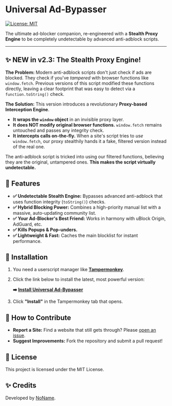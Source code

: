 # Universal Ad-Bypasser

[![License: MIT](https://img.shields.io/badge/License-MIT-yellow.svg)](https://opensource.org/licenses/MIT)

The ultimate ad-blocker companion, re-engineered with a **Stealth Proxy Engine** to be completely undetectable by advanced anti-adblock scripts.

---

## ✨ NEW in v2.3: The Stealth Proxy Engine!

**The Problem:** Modern anti-adblock scripts don't just check if ads are blocked. They check if you've *tampered* with browser functions like `window.fetch`. Previous versions of this script modified these functions directly, leaving a clear footprint that was easy to detect via a `function.toString()` check.

**The Solution:** This version introduces a revolutionary **Proxy-based Interception Engine**.
-   **It wraps the `window` object** in an invisible proxy layer.
-   **It does NOT modify original browser functions.** `window.fetch` remains untouched and passes any integrity check.
-   **It intercepts calls on-the-fly.** When a site's script tries to *use* `window.fetch`, our proxy stealthily hands it a fake, filtered version instead of the real one.

The anti-adblock script is tricked into using our filtered functions, believing they are the original, untampered ones. **This makes the script virtually undetectable.**

## 🚀 Features

-   **✅ Undetectable Stealth Engine:** Bypasses advanced anti-adblock that uses function integrity (`toString()`) checks.
-   **✅ Hybrid Blocking Power:** Combines a high-priority manual list with a massive, auto-updating community list.
-   **✅ Your Ad-Blocker's Best Friend:** Works in harmony with uBlock Origin, AdGuard, etc.
-   **✅ Kills Popups & Pop-unders.**
-   **✅ Lightweight & Fast:** Caches the main blocklist for instant performance.

## 🔧 Installation

1.  You need a userscript manager like **[Tampermonkey](https://www.tampermonkey.net/)**.
2.  Click the link below to install the latest, most powerful version:

    **➡️ [Install Universal Ad-Bypasser](https://github.com/0101010KingofCode0101010/universal-ad-bypasser/raw/main/universal-ad-bypasser.user.js)**

3.  Click **"Install"** in the Tampermonkey tab that opens.

## 🤝 How to Contribute

-   **Report a Site:** Find a website that still gets through? Please [open an issue](https://github.com/0101010KingofCode0101010/universal-ad-bypasser/issues).
-   **Suggest Improvements:** Fork the repository and submit a pull request!

## 📄 License

This project is licensed under the MIT License.

## ✨ Credits

Developed by [NoName](https://github.com/0101010KingofCode0101010).
